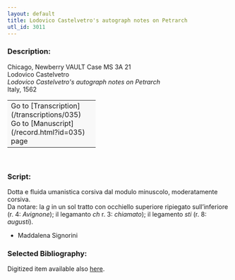 ```yaml
---
layout: default
title: Lodovico Castelvetro's autograph notes on Petrarch
utl_id: 3011
---
```


### Description:

Chicago, Newberry VAULT Case MS 3A 21<br>
Lodovico Castelvetro<br>
_Lodovico Castelvetro's autograph notes on Petrarch_<br>
Italy, 1562

<table border="0.5" cellpadding="1" cellspacing="1" style="width: 200px; background-color:#F8F8F8;"><tbody><tr><td>Go to [Transcription](/transcriptions/035)<br>
Go to [Manuscript](/record.html?id=035) page</td></tr></tbody></table> 

### Script:

Dotta e fluida umanistica corsiva dal modulo minuscolo, moderatamente corsiva.<br>
Da notare: la _g_ in un sol tratto con occhiello superiore ripiegato sull’inferiore (r. 4: _Avignone_); il legamanto _ch_ r. 3: _chiamato_); il legamento _sti_ (r. 8: _augusti_).<br>
- Maddalena Signorini

### Selected Bibliography:

Digitized item available also [here](http://digcoll.newberry.org/#/item/ia-case_ms_3a_21).

